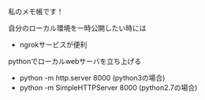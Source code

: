 私のメモ帳です！

自分のローカル環境を一時公開したい時には
- ngrokサービスが便利

pythonでローカルwebサーバを立ち上げる
- python -m http.server 8000 (python3の場合)
- python -m SimpleHTTPServer 8000 (python2.7の場合)

